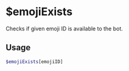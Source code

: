 # $emojiExists

Checks if given emoji ID is available to the bot.

## Usage

```bash
$emojiExists[emojiID]
```

